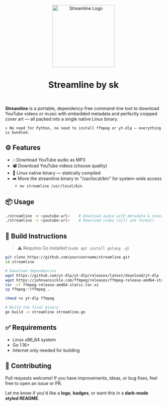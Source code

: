 <p align="center">
  <img src="https://github.com/user-attachments/assets/83c7f414-a8ea-4316-8ca3-9314fa6bb857" alt="Streamline Logo" width="200"/>
</p>

<h1 align="center">Streamline by sk</h1>
<br>

**Streamline** is a portable, dependency-free command-line tool to download YouTube videos or music with embedded metadata and perfectly cropped cover art — all packed into a single native Linux binary.

```
> No need for Python, no need to install ffmpeg or yt-dlp — everything is bundled.
```



## ⚙️ Features

- 🎶 Download YouTube audio as MP3
- 📽 Download YouTube videos (choose quality)
- 🐧 Linux native binary — statically compiled
- ➡️ Move the streamline binary to "/usr/local/bin" for system-wide access
  -   `mv streamline /usr/local/bin`



## 📦 Usage

```bash
./streamline -m <youtube-url>    # Download audio with metadata & cover
./streamline -v <youtube-url>    # Download video (will ask format)
````



## 🔨 Build Instructions

> ⚠️ Requires Go installed (`sudo apt install golang -y`)

```bash
git clone https://github.com/yourusername/streamline.git
cd streamline

# Download dependencies
wget https://github.com/yt-dlp/yt-dlp/releases/latest/download/yt-dlp
wget https://johnvansickle.com/ffmpeg/releases/ffmpeg-release-amd64-static.tar.xz
tar -xf ffmpeg-release-amd64-static.tar.xz
cp ffmpeg-*/ffmpeg .

chmod +x yt-dlp ffmpeg

# Build the final binary
go build -o streamline streamline.go
```



## ✅ Requirements

* Linux x86\_64 system
* Go 1.16+
* Internet only needed for building



## 🤝 Contributing

Pull requests welcome! If you have improvements, ideas, or bug fixes, feel free to open an issue or PR.

Let me know if you'd like a **logo**, **badges**, or want this in a **dark-mode styled README**.
